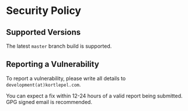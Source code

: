 # Security Policy

## Supported Versions

The latest `master` branch build is supported.

## Reporting a Vulnerability

To report a vulnerability, please write all details to `development(at)kortlepel.com`.

You can expect a fix within 12-24 hours of a valid report being submitted. GPG signed email is recommended.
